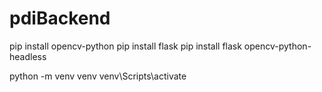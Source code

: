 ﻿# pdiBackend

pip install opencv-python
pip install flask
pip install flask opencv-python-headless


python -m venv venv
venv\Scripts\activate
